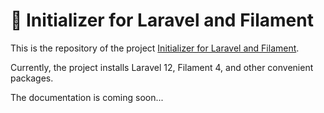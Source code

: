 # 🚀 Initializer for Laravel and Filament

This is the repository of the project [Initializer for Laravel and Filament](https://web.ap.it/init).

Currently, the project installs Laravel 12, Filament 4, and other convenient packages.

The documentation is coming soon...
